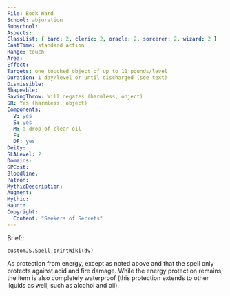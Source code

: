 ```yaml
---
File: Book Ward
School: abjuration
Subschool: 
Aspects: 
ClassList: { bard: 2, cleric: 2, oracle: 2, sorcerer: 2, wizard: 2 }
CastTime: standard action
Range: touch
Area: 
Effect: 
Targets: one touched object of up to 10 pounds/level
Duration: 1 day/level or until discharged (see text)
Dismissible: 
Shapeable: 
SavingThrow: Will negates (harmless, object)
SR: Yes (harmless, object)
Components:
  V: yes
  S: yes
  M: a drop of clear oil
  F: 
  DF: yes
Deity: 
SLALevel: 2
Domains: 
GPCost: 
Bloodline: 
Patron: 
MythicDescription: 
Augment: 
Mythic: 
Haunt: 
Copyright:
  Content: "Seekers of Secrets"
---
```

Brief:: 

```dataviewjs
customJS.Spell.printWiki(dv)
```

As protection from energy, except as noted above and that the spell only protects against acid and fire damage. While the energy protection remains, the item is also completely waterproof (this protection extends to other liquids as well, such as alcohol and oil).
